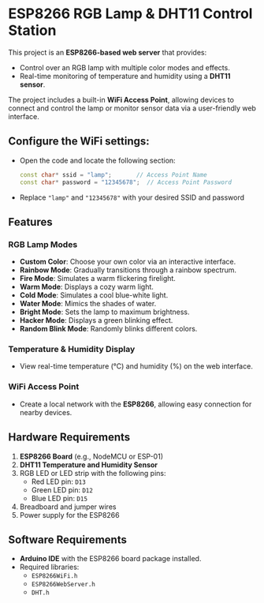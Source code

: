 # ESP8266 RGB Lamp & DHT11 Control Station

This project is an **ESP8266-based web server** that provides:
- Control over an RGB lamp with multiple color modes and effects.
- Real-time monitoring of temperature and humidity using a **DHT11 sensor**.

The project includes a built-in **WiFi Access Point**, allowing devices to connect and control the lamp or monitor sensor data via a user-friendly web interface.

## Configure the WiFi settings:
   - Open the code and locate the following section:
     ```cpp
     const char* ssid = "lamp";       // Access Point Name
     const char* password = "12345678";  // Access Point Password
     ```
   - Replace `"lamp"` and `"12345678"` with your desired SSID and password

## Features

### RGB Lamp Modes
- **Custom Color**: Choose your own color via an interactive interface.
- **Rainbow Mode**: Gradually transitions through a rainbow spectrum.
- **Fire Mode**: Simulates a warm flickering firelight.
- **Warm Mode**: Displays a cozy warm light.
- **Cold Mode**: Simulates a cool blue-white light.
- **Water Mode**: Mimics the shades of water.
- **Bright Mode**: Sets the lamp to maximum brightness.
- **Hacker Mode**: Displays a green blinking effect.
- **Random Blink Mode**: Randomly blinks different colors.

### Temperature & Humidity Display
- View real-time temperature (°C) and humidity (%) on the web interface.

### WiFi Access Point
- Create a local network with the **ESP8266**, allowing easy connection for nearby devices.

## Hardware Requirements
1. **ESP8266 Board** (e.g., NodeMCU or ESP-01)
2. **DHT11 Temperature and Humidity Sensor**
3. RGB LED or LED strip with the following pins:
   - Red LED pin: `D13`
   - Green LED pin: `D12`
   - Blue LED pin: `D15`
4. Breadboard and jumper wires
5. Power supply for the ESP8266

## Software Requirements
- **Arduino IDE** with the ESP8266 board package installed.
- Required libraries:
  - `ESP8266WiFi.h`
  - `ESP8266WebServer.h`
  - `DHT.h`

